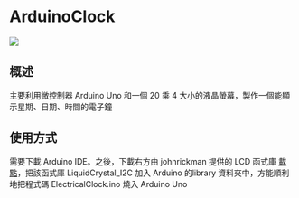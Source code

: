 # ArduinoClock
![](https://github.com/tailer954/ArduinoClock/blob/main/ElectricalClock.gif)
## 概述
主要利用微控制器 Arduino Uno 和一個 20 乘 4 大小的液晶螢幕，製作一個能顯示星期、日期、時間的電子鐘
    
## 使用方式
需要下載 Arduino IDE。之後，下載右方由 johnrickman 提供的 LCD 函式庫 [載點](https://github.com/johnrickman/LiquidCrystal_I2C)，把該函式庫 LiquidCrystal_I2C 加入 Arduino 的library 資料夾中，方能順利地把程式碼 ElectricalClock.ino 燒入 Arduino Uno 
